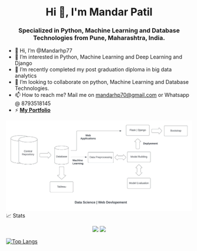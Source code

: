 <h1 align="center">Hi 👋, I'm Mandar Patil</h1>
<h3 align="center">Specialized in Python, Machine Learning and Database Technologies from Pune, Maharashtra, India.</h3>

- 👋 Hi, I’m @Mandarhp77
- 👀 I’m interested in Python, Machine Learning and Deep Learning and Django
- 🌱 I’m recently completed my post graduation diploma in big data analytics
- 💞️ I’m looking to collaborate on python, Machine Learning and Database Technologies.
- 📫 How to reach me? Mail me on mandarhp70@gmail.com or Whatsapp @ 8793518145
- ⚡ **[My Portfolio](https://mandarhp77.github.io/staticweb/)**


<img src="Github.jpeg" class="img-fluid" alt="">
📈 Stats
<p align="center">
	<img width="48%" src="https://github-readme-stats.vercel.app/api?username=Mandarhp77&show_icons=true&theme=highcontrast" />
        <img width="48%" src="https://github-readme-streak-stats.herokuapp.com/?user=Mandarhp77&theme=highcontrast" />
</p>


[![Top Langs](https://github-readme-stats.vercel.app/api/top-langs/?username=Mandarhp77&layout=compact)](https://github.com/anuraghazra/github-readme-stats)



<!---
Mandarhp77/Mandarhp77 is a ✨ special ✨ repository because its `README.md` (this file) appears on your GitHub profile.
You can click the Preview link to take a look at your changes.
--->
